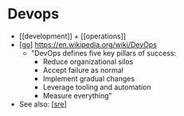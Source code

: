 # Devops

- [[development]] + [[operations]]
- [[go]] https://en.wikipedia.org/wiki/DevOps
  - "DevOps defines five key pillars of success:
    - Reduce organizational silos
    - Accept failure as normal
    - Implement gradual changes
    - Leverage tooling and automation
    - Measure everything"
- See also: [[sre]]


[//begin]: # "Autogenerated link references for markdown compatibility"
[go]: go "Go"
[sre]: sre "SRE"
[//end]: # "Autogenerated link references"